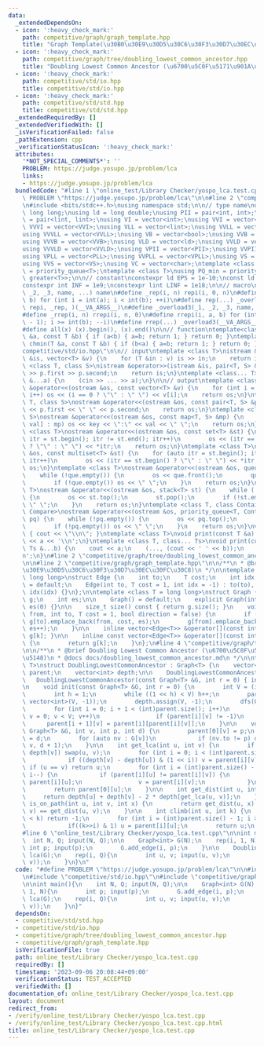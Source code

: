 ```yaml
---
data:
  _extendedDependsOn:
  - icon: ':heavy_check_mark:'
    path: competitive/graph/graph_template.hpp
    title: "Graph Template(\u30B0\u30E9\u30D5\u30C6\u30F3\u30D7\u30EC\u30FC\u30C8)"
  - icon: ':heavy_check_mark:'
    path: competitive/graph/tree/doubling_lowest_common_ancestor.hpp
    title: "Doubling Lowest Common Ancestor (\u6700\u5C0F\u5171\u901A\u7956\u5148)"
  - icon: ':heavy_check_mark:'
    path: competitive/std/io.hpp
    title: competitive/std/io.hpp
  - icon: ':heavy_check_mark:'
    path: competitive/std/std.hpp
    title: competitive/std/std.hpp
  _extendedRequiredBy: []
  _extendedVerifiedWith: []
  _isVerificationFailed: false
  _pathExtension: cpp
  _verificationStatusIcon: ':heavy_check_mark:'
  attributes:
    '*NOT_SPECIAL_COMMENTS*': ''
    PROBLEM: https://judge.yosupo.jp/problem/lca
    links:
    - https://judge.yosupo.jp/problem/lca
  bundledCode: "#line 1 \"online_test/Library Checker/yospo_lca.test.cpp\"\n#define\
    \ PROBLEM \"https://judge.yosupo.jp/problem/lca\"\n\n#line 2 \"competitive/std/std.hpp\"\
    \n#include <bits/stdc++.h>\nusing namespace std;\n\n// type name\nusing lint =\
    \ long long;\nusing ld = long double;\nusing PII = pair<int, int>;\nusing PLL\
    \ = pair<lint, lint>;\nusing VI = vector<int>;\nusing VVI = vector<VI>;\nusing\
    \ VVVI = vector<VVI>;\nusing VLL = vector<lint>;\nusing VVLL = vector<VLL>;\n\
    using VVVLL = vector<VVLL>;\nusing VB = vector<bool>;\nusing VVB = vector<VB>;\n\
    using VVVB = vector<VVB>;\nusing VLD = vector<ld>;\nusing VVLD = vector<VLD>;\n\
    using VVVLD = vector<VVLD>;\nusing VPII = vector<PII>;\nusing VVPII = vector<VPII>;\n\
    using VPLL = vector<PLL>;\nusing VVPLL = vector<VPLL>;\nusing VS = vector<string>;\n\
    using VVS = vector<VS>;\nusing VC = vector<char>;\ntemplate <class T>\nusing PQ_max\
    \ = priority_queue<T>;\ntemplate <class T>\nusing PQ_min = priority_queue<T, vector<T>,\
    \ greater<T>>;\n\n// constant\nconstexpr ld EPS = 1e-10;\nconst ld PI = acosl(-1.0);\n\
    constexpr int INF = 1e9;\nconstexpr lint LINF = 1e18;\n\n// macro\n#define _overload3(_1,\
    \ _2, _3, name, ...) name\n#define _rep(i, n) repi(i, 0, n)\n#define repi(i, a,\
    \ b) for (int i = int(a); i < int(b); ++i)\n#define rep(...) _overload3(__VA_ARGS__,\
    \ repi, _rep, )(__VA_ARGS__)\n#define _overload3(_1, _2, _3, name, ...) name\n\
    #define _rrep(i, n) rrepi(i, n, 0)\n#define rrepi(i, a, b) for (int i = int(a\
    \ - 1); i >= int(b); --i)\n#define rrep(...) _overload3(__VA_ARGS__, rrepi, _rrep)(__VA_ARGS__)\n\
    #define all(x) (x).begin(), (x).end()\n\n// function\ntemplate<class T>bool chmax(T\
    \ &a, const T &b) { if (a<b) { a=b; return 1; } return 0; }\ntemplate<class T>bool\
    \ chmin(T &a, const T &b) { if (b<a) { a=b; return 1; } return 0; }\n#line 3 \"\
    competitive/std/io.hpp\"\n\n// input\ntemplate <class T>\nistream &operator>>(istream\
    \ &is, vector<T> &v) {\n    for (T &in : v) is >> in;\n    return is;\n}\ntemplate\
    \ <class T, class S>\nistream &operator>>(istream &is, pair<T, S> &p) {\n    is\
    \ >> p.first >> p.second;\n    return is;\n}\ntemplate <class... T>\nvoid input(T\
    \ &...a) {\n    (cin >> ... >> a);\n}\n\n// output\ntemplate <class T>\nostream\
    \ &operator<<(ostream &os, const vector<T> &v) {\n    for (int i = 0; i < (int)v.size();\
    \ i++) os << (i == 0 ? \"\" : \" \") << v[i];\n    return os;\n}\ntemplate <class\
    \ T, class S>\nostream &operator<<(ostream &os, const pair<T, S> &p) {\n    os\
    \ << p.first << \" \" << p.second;\n    return os;\n}\ntemplate <class T, class\
    \ S>\nostream &operator<<(ostream &os, const map<T, S> &mp) {\n    for (auto &[key,\
    \ val] : mp) os << key << \":\" << val << \" \";\n    return os;\n}\ntemplate\
    \ <class T>\nostream &operator<<(ostream &os, const set<T> &st) {\n    for (auto\
    \ itr = st.begin(); itr != st.end(); itr++)\n        os << (itr == st.begin()\
    \ ? \"\" : \" \") << *itr;\n    return os;\n}\ntemplate <class T>\nostream &operator<<(ostream\
    \ &os, const multiset<T> &st) {\n    for (auto itr = st.begin(); itr != st.end();\
    \ itr++)\n        os << (itr == st.begin() ? \"\" : \" \") << *itr;\n    return\
    \ os;\n}\ntemplate <class T>\nostream &operator<<(ostream &os, queue<T> que) {\n\
    \    while (!que.empty()) {\n        os << que.front();\n        que.pop();\n\
    \        if (!que.empty()) os << \" \";\n    }\n    return os;\n}\ntemplate <class\
    \ T>\nostream &operator<<(ostream &os, stack<T> st) {\n    while (!st.empty())\
    \ {\n        os << st.top();\n        st.pop();\n        if (!st.empty()) os <<\
    \ \" \";\n    }\n    return os;\n}\ntemplate <class T, class Container, class\
    \ Compare>\nostream &operator<<(ostream &os, priority_queue<T, Container, Compare>\
    \ pq) {\n    while (!pq.empty()) {\n        os << pq.top();\n        pq.pop();\n\
    \        if (!pq.empty()) os << \" \";\n    }\n    return os;\n}\nvoid print()\
    \ { cout << \"\\n\"; }\ntemplate <class T>\nvoid print(const T &a) {\n    cout\
    \ << a << '\\n';\n}\ntemplate <class T, class... Ts>\nvoid print(const T &a, const\
    \ Ts &...b) {\n    cout << a;\n    (..., (cout << ' ' << b));\n    cout << '\\\
    n';\n}\n#line 2 \"competitive/graph/tree/doubling_lowest_common_ancestor.hpp\"\
    \n\n#line 2 \"competitive/graph/graph_template.hpp\"\n\n/**\n * @brief Graph Template(\u30B0\
    \u30E9\u30D5\u30C6\u30F3\u30D7\u30EC\u30FC\u30C8)\n */\n\ntemplate <class T =\
    \ long long>\nstruct Edge {\n    int to;\n    T cost;\n    int idx;\n\n    Edge()\
    \ = default;\n    Edge(int to, T cost = 1, int idx = -1) : to(to), cost(cost),\
    \ idx(idx) {}\n};\n\ntemplate <class T = long long>\nstruct Graph {\n    vector<vector<Edge<T>>>\
    \ g;\n    int es;\n\n    Graph() = default;\n    explicit Graph(int n) : g(n),\
    \ es(0) {}\n\n    size_t size() const { return g.size(); }\n    void add_edge(int\
    \ from, int to, T cost = 1, bool direction = false) {\n        if (!direction)\
    \ g[to].emplace_back(from, cost, es);\n        g[from].emplace_back(to, cost,\
    \ es++);\n    }\n\n    inline vector<Edge<T>> &operator[](const int &k) { return\
    \ g[k]; }\n\n    inline const vector<Edge<T>> &operator[](const int &k) const\
    \ {\n        return g[k];\n    }\n};\n#line 4 \"competitive/graph/tree/doubling_lowest_common_ancestor.hpp\"\
    \n\n/**\n * @brief Doubling Lowest Common Ancestor (\u6700\u5C0F\u5171\u901A\u7956\
    \u5148)\n * @docs docs/doubling_lowest_common_ancestor.md\n */\n\ntemplate <typename\
    \ T>\nstruct DoublingLowestCommonAncestor : Graph<T> {\n    vector<vector<int>>\
    \ parent;\n    vector<int> depth;\n\n    DoublingLowestCommonAncestor() {}\n \
    \   DoublingLowestCommonAncestor(const Graph<T> &G, int r = 0) { init(G, r); }\n\
    \n    void init(const Graph<T> &G, int r = 0) {\n        int V = (int)G.size();\n\
    \        int h = 1;\n        while ((1 << h) < V) h++;\n        parent.assign(h,\
    \ vector<int>(V, -1));\n        depth.assign(V, -1);\n        dfs(G, r, -1, 0);\n\
    \        for (int i = 0; i + 1 < (int)parent.size(); i++)\n            for (int\
    \ v = 0; v < V; v++)\n                if (parent[i][v] != -1)\n              \
    \      parent[i + 1][v] = parent[i][parent[i][v]];\n    }\n\n    void dfs(const\
    \ Graph<T> &G, int v, int p, int d) {\n        parent[0][v] = p;\n        depth[v]\
    \ = d;\n        for (auto nv : G[v])\n            if (nv.to != p) dfs(G, nv.to,\
    \ v, d + 1);\n    }\n\n    int get_lca(int u, int v) {\n        if (depth[u] >\
    \ depth[v]) swap(u, v);\n        for (int i = 0; i < (int)parent.size(); i++)\n\
    \            if ((depth[v] - depth[u]) & (1 << i)) v = parent[i][v];\n       \
    \ if (u == v) return u;\n        for (int i = (int)parent.size() - 1; i >= 0;\
    \ i--) {\n            if (parent[i][u] != parent[i][v]) {\n                u =\
    \ parent[i][u];\n                v = parent[i][v];\n            }\n        }\n\
    \        return parent[0][u];\n    }\n\n    int get_dist(int u, int v) {\n   \
    \     return depth[u] + depth[v] - 2 * depth[get_lca(u, v)];\n    }\n\n    bool\
    \ is_on_path(int u, int v, int x) {\n        return get_dist(u, x) + get_dist(x,\
    \ v) == get_dist(u, v);\n    }\n\n    int climb(int u, int k) {\n        if (depth[u]\
    \ < k) return -1;\n        for (int i = (int)parent.size() - 1; i >= 0; i--)\n\
    \            if((k>>i) & 1) u = parent[i][u];\n        return u;\n    }\n};\n\
    #line 6 \"online_test/Library Checker/yospo_lca.test.cpp\"\n\nint main(){\n  \
    \  int N, Q; input(N, Q);\n\n    Graph<int> G(N);\n    rep(i, 1, N){\n       \
    \ int p; input(p);\n        G.add_edge(i, p);\n    }\n\n    DoublingLowestCommonAncestor\
    \ lca(G);\n    rep(i, Q){\n        int u, v; input(u, v);\n        print(lca.get_lca(u,\
    \ v));\n    }\n}\n"
  code: "#define PROBLEM \"https://judge.yosupo.jp/problem/lca\"\n\n#include \"competitive/std/std.hpp\"\
    \n#include \"competitive/std/io.hpp\"\n#include \"competitive/graph/tree/doubling_lowest_common_ancestor.hpp\"\
    \n\nint main(){\n    int N, Q; input(N, Q);\n\n    Graph<int> G(N);\n    rep(i,\
    \ 1, N){\n        int p; input(p);\n        G.add_edge(i, p);\n    }\n\n    DoublingLowestCommonAncestor\
    \ lca(G);\n    rep(i, Q){\n        int u, v; input(u, v);\n        print(lca.get_lca(u,\
    \ v));\n    }\n}"
  dependsOn:
  - competitive/std/std.hpp
  - competitive/std/io.hpp
  - competitive/graph/tree/doubling_lowest_common_ancestor.hpp
  - competitive/graph/graph_template.hpp
  isVerificationFile: true
  path: online_test/Library Checker/yospo_lca.test.cpp
  requiredBy: []
  timestamp: '2023-09-06 20:08:44+09:00'
  verificationStatus: TEST_ACCEPTED
  verifiedWith: []
documentation_of: online_test/Library Checker/yospo_lca.test.cpp
layout: document
redirect_from:
- /verify/online_test/Library Checker/yospo_lca.test.cpp
- /verify/online_test/Library Checker/yospo_lca.test.cpp.html
title: online_test/Library Checker/yospo_lca.test.cpp
---
```

